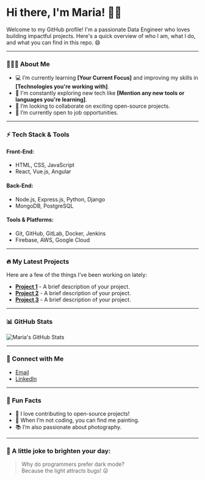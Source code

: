   # Hi there, I'm Maria! 🧚‍♀️

Welcome to my GitHub profile! I'm a passionate Data Engineer who loves building impactful projects. Here's a quick overview of who I am, what I do, and what you can find in this repo. 😄

---

### 👩🏻‍💻 About Me
- 💻 I’m currently learning **[Your Current Focus]** and improving my skills in **[Technologies you're working with]**.
- 🌱 I'm constantly exploring new tech like **[Mention any new tools or languages you're learning]**.
- 👯 I’m looking to collaborate on exciting open-source projects.
- 🤔 I’m currently open to job opportunities.

---

### ⚡ Tech Stack & Tools

#### Front-End:
- HTML, CSS, JavaScript
- React, Vue.js, Angular

#### Back-End:
- Node.js, Express.js, Python, Django
- MongoDB, PostgreSQL

#### Tools & Platforms:
- Git, GitHub, GitLab, Docker, Jenkins
- Firebase, AWS, Google Cloud

---

### 🔥 My Latest Projects
Here are a few of the things I’ve been working on lately:

- [**Project 1**](https://github.com/yourusername/project1) - A brief description of your project.
- [**Project 2**](https://github.com/yourusername/project2) - A brief description of your project.
- [**Project 3**](https://github.com/yourusername/project3) - A brief description of your project.

---

### 📊 GitHub Stats

![Maria's GitHub Stats](https://github-readme-stats.vercel.app/api?username=mariazreik&show_icons=true&hide_title=true&count_private=true&hide=prs&theme=dark)

---

### 🤝 Connect with Me

- [Email](maria.zreik@outlook.com)
- [LinkedIn](https://linkedin.com/in/mariazreik)

---

### 🌱 Fun Facts

- 🚀 I love contributing to open-source projects!
- 🎨 When I’m not coding, you can find me painting.
- 📚 I’m also passionate about photography.

---

### 🤖 A little joke to brighten your day:

> Why do programmers prefer dark mode?  
> Because the light attracts bugs! 😜
